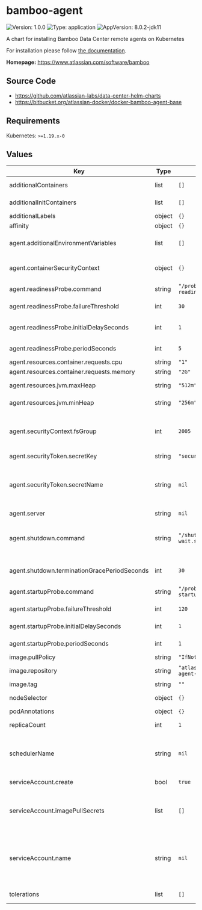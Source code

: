 # bamboo-agent

![Version: 1.0.0](https://img.shields.io/badge/Version-1.0.0-informational?style=flat-square) ![Type: application](https://img.shields.io/badge/Type-application-informational?style=flat-square) ![AppVersion: 8.0.2-jdk11](https://img.shields.io/badge/AppVersion-8.0.2--jdk11-informational?style=flat-square)

A chart for installing Bamboo Data Center remote agents on Kubernetes

For installation please follow [the documentation](https://atlassian.github.io/data-center-helm-charts/).

**Homepage:** <https://www.atlassian.com/software/bamboo>

## Source Code

* <https://github.com/atlassian-labs/data-center-helm-charts>
* <https://bitbucket.org/atlassian-docker/docker-bamboo-agent-base>

## Requirements

Kubernetes: `>=1.19.x-0`

## Values

| Key | Type | Default | Description |
|-----|------|---------|-------------|
| additionalContainers | list | `[]` | Additional container definitions that will be added to all Bamboo agent pods |
| additionalInitContainers | list | `[]` | Additional initContainer definitions that will be added to all Bamboo agent pods |
| additionalLabels | object | `{}` | Additional labels that should be applied to all resources |
| affinity | object | `{}` | Standard K8s affinities that will be applied to all Bamboo agent pods |
| agent.additionalEnvironmentVariables | list | `[]` | Defines any additional environment variables to be passed to the Bamboo agent container. See https://bitbucket.org/atlassian-docker/docker-bamboo-agent-base for  supported variables. |
| agent.containerSecurityContext | object | `{}` | Standard K8s field that holds security configurations that will be applied to a container. https://kubernetes.io/docs/tasks/configure-pod-container/security-context/ |
| agent.readinessProbe.command | string | `"/probe-readiness.sh"` | Command to use to check the readiness status. This is provided by the agent image. |
| agent.readinessProbe.failureThreshold | int | `30` | The number of consecutive failures of the Bamboo agent container readiness probe  before the pod fails readiness checks. |
| agent.readinessProbe.initialDelaySeconds | int | `1` | The initial delay (in seconds) for the Bamboo agent container readiness probe, after which the probe will start running. When used in conjunction with a startupProbe this can be short. |
| agent.readinessProbe.periodSeconds | int | `5` | How often (in seconds) the Bamboo agent container readiness probe will run |
| agent.resources.container.requests.cpu | string | `"1"` | Initial CPU request by Bamboo agent pod |
| agent.resources.container.requests.memory | string | `"2G"` | Initial Memory request by Bamboo agent pod |
| agent.resources.jvm.maxHeap | string | `"512m"` | The maximum amount of heap memory that will be used by the Bamboo agent JVM |
| agent.resources.jvm.minHeap | string | `"256m"` | The minimum amount of heap memory that will be used by the Bamboo agent JVM |
| agent.securityContext.fsGroup | int | `2005` | The GID used by the Bamboo docker image If not supplied, will default to 2005. This is intended to ensure that the shared-home volume is group-writeable by the GID used by the Bamboo container. However, this doesn't appear to work for NFS volumes due to a K8s bug: https://github.com/kubernetes/examples/issues/260 |
| agent.securityToken.secretKey | string | `"security-token"` |  |
| agent.securityToken.secretName | string | `nil` | The name of the K8s Secret that contains the security token. When specified the token  will be automatically utilised on agent boot. An Example of creating a K8s secret for the  secret below: 'kubectl create secret generic <secret-name> --from-literal=security-token=<security token>' https://kubernetes.io/docs/concepts/configuration/secret/#opaque-secrets |
| agent.server | string | `nil` |  |
| agent.shutdown.command | string | `"/shutdown-wait.sh"` | By default pods will be stopped via a [preStop hook](https://kubernetes.io/docs/concepts/containers/container-lifecycle-hooks/), using a script supplied by the Docker image. If any other shutdown behaviour is needed it can be achieved by overriding this value. Note that the shutdown command needs to wait for the application shutdown completely before exiting; see [the default command](https://bitbucket.org/atlassian-docker/docker-bamboo-agent-base/src/master/shutdown-wait.sh) for details. |
| agent.shutdown.terminationGracePeriodSeconds | int | `30` | The termination grace period for pods during shutdown. This should be set to the internal grace period, plus a small buffer to allow the JVM to fully terminate. |
| agent.startupProbe.command | string | `"/probe-startup.sh"` | Command to use to check the startup status. This is provided by the agent image. |
| agent.startupProbe.failureThreshold | int | `120` | The number of consecutive failures of the Bamboo agent container startup probe before the pod fails readiness checks. |
| agent.startupProbe.initialDelaySeconds | int | `1` | The initial delay (in seconds) for the Bamboo agent container startup probe, after which the probe will start running. |
| agent.startupProbe.periodSeconds | int | `1` | How often (in seconds) the Bamboo agent container startup probe will run |
| image.pullPolicy | string | `"IfNotPresent"` | Image pull policy |
| image.repository | string | `"atlassian/bamboo-agent-base"` | The Bamboo agent Docker image to use https://hub.docker.com/r/atlassian/bamboo-agent-base |
| image.tag | string | `""` | The docker image tag to be used - defaults to the Chart appVersion |
| nodeSelector | object | `{}` | Standard K8s node-selectors that will be applied to all Bamboo agent pods |
| podAnnotations | object | `{}` | Custom annotations that will be applied to all Bamboo agent pods |
| replicaCount | int | `1` | The initial number of Bamboo agent pods that should be started at deployment time.  |
| schedulerName | string | `nil` | Standard K8s schedulerName that will be applied to all Bamboo agent pods. Check Kubernetes documentation on how to configure multiple schedulers: https://kubernetes.io/docs/tasks/extend-kubernetes/configure-multiple-schedulers/#specify-schedulers-for-pods |
| serviceAccount.create | bool | `true` | Set to 'true' if a ServiceAccount should be created, or 'false' if it  already exists. |
| serviceAccount.imagePullSecrets | list | `[]` | For Docker images hosted in private registries, define the list of image pull  secrets that should be utilized by the created ServiceAccount https://kubernetes.io/docs/concepts/containers/images/#specifying-imagepullsecrets-on-a-pod |
| serviceAccount.name | string | `nil` | The name of the ServiceAccount to be used by the pods. If not specified, but  the "serviceAccount.create" flag is set to 'true', then the ServiceAccount name  will be auto-generated, otherwise the 'default' ServiceAccount will be used. https://kubernetes.io/docs/tasks/configure-pod-container/configure-service-account/#use-the-default-service-account-to-access-the-api-server |
| tolerations | list | `[]` | Standard K8s tolerations that will be applied to all Bamboo agent pods |